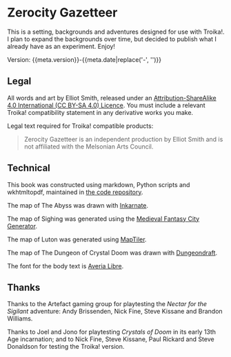 # Zerocity Gazetteer

This is a setting, backgrounds and adventures designed for use with Troika!. I plan to expand the backgrounds over time, but decided to publish what I already have as an experiment. Enjoy!

Version: {{meta.version}}-{{meta.date|replace('-', '')}}

## Legal

All words and art by Elliot Smith, released under an [Attribution-ShareAlike 4.0 International (CC BY-SA 4.0) Licence](https://creativecommons.org/licenses/by-sa/4.0/). You must include a relevant Troika! compatibility statement in any derivative works you make.

Legal text required for Troika! compatible products:

> Zerocity Gazetteer is an independent production by Elliot Smith and is not affiliated with the Melsonian Arts Council.

## Technical

This book was constructed using markdown, Python scripts and wkhtmltopdf, maintained in [the code repository](https://github.com/townxelliot/zerocity-gazetteer).

The map of The Abyss was drawn with [Inkarnate](https://inkarnate.com/).

The map of Sighing was generated using the [Medieval Fantasy City Generator](https://watabou.itch.io/medieval-fantasy-city-generator).

The map of Luton was generated using [MapTiler](https://www.maptiler.com/).

The map of The Dungeon of Crystal Doom was drawn with [Dungeondraft](https://dungeondraft.net/).

The font for the body text is [Averia Libre](https://fonts.google.com/specimen/Averia+Libre).

## Thanks

Thanks to the Artefact gaming group for playtesting the *Nectar for the Sigilant* adventure: Andy Brissenden, Nick Fine, Steve Kissane and Brandon Williams.

Thanks to Joel and Jono for playtesting *Crystals of Doom* in its early 13th Age incarnation; and to Nick Fine, Steve Kissane, Paul Rickard and Steve Donaldson for testing the Troika! version.
